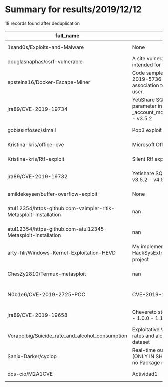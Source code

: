 
# Summary for results/2019/12/12
    
18 records found after deduplication

| full_name | description | html_url | matched_list | matched_count | pushed_at | size | stargazers_count | language | forks_count | vul_ids |
|-------------------------------------------------------------------|----------------------------------------------------------------------------------------------------------------|--------------------------------------------------------------------------------------|----------------------------------|-----------------|---------------------------|--------|--------------------|------------------|---------------|--------------------|
| 1sand0s/Exploits-and-Malware | None | https://github.com/1sand0s/Exploits-and-Malware | ['exploit'] | 1 | 2019-12-12 11:09:59+00:00 | 5349 | 0 | Java | 2 | [] |
| douglasnaphas/csrf-vulnerable | A site vulnerable to CSRF attacks, intended for testing exploits. | https://github.com/douglasnaphas/csrf-vulnerable | ['exploit'] | 1 | 2019-12-12 15:27:44+00:00 | 633 | 0 | JavaScript | 0 | [] |
| epsteina16/Docker-Escape-Miner | Code sample for using exploit CVE-2019-5736 to mine bitcoin with no association to original container or user. | https://github.com/epsteina16/Docker-Escape-Miner | ['exploit'] | 1 | 2019-12-12 16:58:18+00:00 | 31 | 1 | Python | 0 | ['CVE-2019-5736'] |
| jra89/CVE-2019-19734 | YetiShare SQL Injection in the fileIds parameter in _account_move_file_in_folder.ajax.php - v3.5.2 | https://github.com/jra89/CVE-2019-19734 | ['cve-2'] | 1 | 2019-12-12 14:34:58+00:00 | 4 | 0 | nan | 1 | ['CVE-2019-19734'] |
| gobiasinfosec/slmail | Pop3 exploit for slmail | https://github.com/gobiasinfosec/slmail | ['exploit'] | 1 | 2019-12-12 14:04:42+00:00 | 2 | 0 | Python | 0 | [] |
| Kristina-kris/office-cve | Microsoft Office exploit | https://github.com/Kristina-kris/office-cve | ['exploit'] | 1 | 2019-12-12 13:57:45+00:00 | 139 | 0 | Python | 1 | [] |
| Kristina-kris/Rtf-exploit | Silent Rtf exploit | https://github.com/Kristina-kris/Rtf-exploit | ['exploit'] | 1 | 2019-12-12 13:39:07+00:00 | 140 | 3 | Python | 4 | [] |
| jra89/CVE-2019-19732 | Yetishare SQL Injection (sSortDir_0) - v3.5.2 - v4.5.3 | https://github.com/jra89/CVE-2019-19732 | ['cve-2'] | 1 | 2019-12-12 14:30:01+00:00 | 5 | 4 | nan | 1 | ['CVE-2019-19732'] |
| emildekeyser/buffer-overflow-exploit | None | https://github.com/emildekeyser/buffer-overflow-exploit | ['exploit'] | 1 | 2019-12-12 12:22:24+00:00 | 30 | 0 | HTML | 0 | [] |
| atul12354/https-github.com-vaimpier-ritik-Metasploit-Installation | nan | https://github.com/atul12354/https-github.com-vaimpier-ritik-Metasploit-Installation | ['metasploit module OR payload'] | 1 | 2019-12-12 11:37:12+00:00 | 0 | 0 | | 1 | [] |
| atul12354/https-github.com-atul12345-Metasploit-Installation | nan | https://github.com/atul12354/https-github.com-atul12345-Metasploit-Installation | ['metasploit module OR payload'] | 1 | 2019-12-12 11:29:30+00:00 | 0 | 0 | | 0 | [] |
| arty-hlr/Windows-Kernel-Exploitation-HEVD | My implementation of exploits for the HackSysExtremeVulnerableDriver project | https://github.com/arty-hlr/Windows-Kernel-Exploitation-HEVD | ['exploit'] | 1 | 2019-12-12 04:28:44+00:00 | 6 | 0 | | 36 | [] |
| ChesZy2810/Termux-metasploit | nan | https://github.com/ChesZy2810/Termux-metasploit | ['metasploit module OR payload'] | 1 | 2019-12-12 04:38:40+00:00 | 3 | 0 | Shell | 0 | [] |
| N0b1e6/CVE-2019-2725-POC | CVE-2019-2725-POC | https://github.com/N0b1e6/CVE-2019-2725-POC | ['cve poc', 'cve-2'] | 2 | 2019-12-12 03:11:12+00:00 | 2 | 0 | nan | 0 | ['CVE-2019-2725'] |
| jra89/CVE-2019-19658 | Chevereto stored XSS in profile page - 1.0.0 - 1.1.4 Free, <= 3.13.5 Core | https://github.com/jra89/CVE-2019-19658 | ['cve-2'] | 1 | 2019-12-12 12:07:38+00:00 | 85 | 0 | nan | 1 | ['CVE-2019-19658'] |
| Vorapolbig/Suicide_rate_and_alcohol_consumption | Exploitative Visualization on suicide rates and alcohol consumption dataset | https://github.com/Vorapolbig/Suicide_rate_and_alcohol_consumption | ['exploit'] | 1 | 2019-12-12 14:15:16+00:00 | 4725 | 0 | Jupyter Notebook | 0 | [] |
| Sanix-Darker/cyclop | Real-time output of your program (ONLY IN SHELL, no program, no Lib, no Package required to use it) | https://github.com/Sanix-Darker/cyclop | ['shellcode'] | 1 | 2019-12-12 18:42:30+00:00 | 2140 | 14 | Shell | 3 | [] |
| dcs-cio/M2A1CVE | Actividad1 | https://github.com/dcs-cio/M2A1CVE | ['cve-2'] | 1 | 2019-12-12 21:19:00+00:00 | 0 | 0 | nan | 0 | [] |
